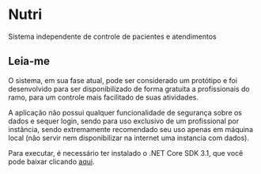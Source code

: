 # Nutri
Sistema independente de controle de pacientes e atendimentos

## Leia-me
O sistema, em sua fase atual, pode ser considerado um protótipo e foi desenvolvido para ser disponibilizado de forma gratuita a profissionais do ramo, para um controle mais facilitado de suas atividades.

A aplicação não possui qualquer funcionalidade de segurança sobre os dados e sequer login, sendo para uso exclusivo de um profissional por instância, sendo extremamente recomendado seu uso apenas em máquina local (não servir nem disponibilizar na internet uma instancia com dados).

Para executar, é necessário ter instalado o .NET Core SDK 3.1, que você pode baixar clicando [aqui](https://dotnet.microsoft.com/download/dotnet-core/3.1).
